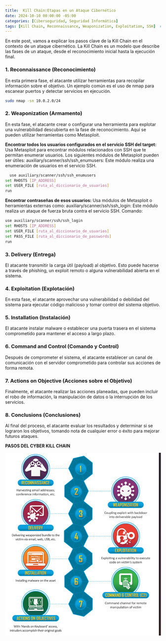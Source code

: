 ```yaml
---
title:  Kill Chain:Etapas en un Ataque Cibernético
date: 2024-10-10 00:00:00 -05:00
categories: [Ciberseguridad, Seguridad Informática]
tags: [Kill Chain, Reconnaissance, Weaponization, Exploitation, SSH]  # TAG names should always be lowercase
---
```


En este post, vamos a explicar los pasos clave de la Kill Chain en el contexto de un ataque cibernético. La Kill Chain es un modelo que describe las fases de un ataque, desde el reconocimiento inicial hasta la ejecución final.

### 1. Reconnaissance (Reconocimiento)
En esta primera fase, el atacante utilizar herramientas para recopilar información sobre el objetivo. Un ejemplo común es el uso de nmap para escanear puertos y detectar servicios en ejecución.

   ```bash
   sudo nmap -sn 10.0.2.0/24
   ```

### 2. Weaponization (Armamento)
En esta fase, el atacante crear o configurar una herramienta para explotar una vulnerabilidad descubierta en la fase de reconocimiento. Aquí se pueden utilizar herramientas como Metasploit.

**Encontrar todos los usuarios configurados en el servicio SSH del target:**
Usa Metasploit para encontrar módulos relacionados con SSH que te permitan enumerar usuarios. Los siguientes módulos de Metasploit pueden ser útiles:
auxiliary/scanner/ssh/ssh_enumusers: Este módulo realiza una enumeración de usuarios en el servicio SSH.

  ```bash
    use auxiliary/scanner/ssh/ssh_enumusers
set RHOSTS [IP_ADDRESS]
set USER_FILE [ruta_al_diccionario_de_usuarios]
run

   ```
**Encontrar contraseñas de esos usuarios:**
Usa módulos de Metasploit o herramientas externas como:
auxiliary/scanner/ssh/ssh_login: Este módulo realiza un ataque de fuerza bruta contra el servicio SSH.
Comando:
  ```bash
use auxiliary/scanner/ssh/ssh_login
set RHOSTS [IP_ADDRESS]
set USER_FILE [ruta_al_diccionario_de_usuarios]
set PASS_FILE [ruta_al_diccionario_de_passwords]
run

  ```

### 3. Delivery (Entrega)
El atacante transmitir la carga útil (payload) al objetivo. Esto puede hacerse a través de phishing, un exploit remoto o alguna vulnerabilidad abierta en el sistema.

### 4. Exploitation (Explotación)
En esta fase, el atacante aprovechar una vulnerabilidad o debilidad del sistema para ejecutar código malicioso y tomar control del sistema objetivo.

### 5. Installation (Instalación)
El atacante instalar malware o establecer una puerta trasera en el sistema comprometido para mantener el acceso a largo plazo.

### 6. Command and Control (Comando y Control)
Después de comprometer el sistema, el atacante establecer un canal de comunicación con el servidor comprometido para controlar sus acciones de forma remota.

### 7. Actions on Objective (Acciones sobre el Objetivo)
Finalmente, el atacante realizar las acciones planeadas, que pueden incluir el robo de información, la manipulación de datos o la interrupción de los servicios.

### 8. Conclusions (Conclusiones)
Al final del proceso, el atacante evaluar los resultados y determinar si se lograron los objetivos, tomando nota de cualquier error o éxito para mejorar futuros ataques.


**PASOS DEL CYBER KILL CHAIN**


![alt text](/assets/images/kill_chain_ETapas.png)